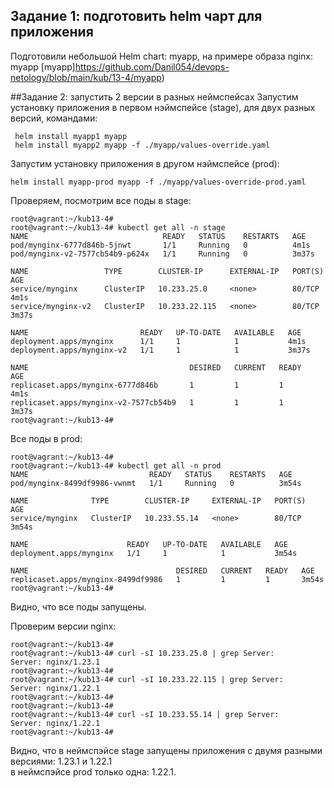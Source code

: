 ## Задание 1: подготовить helm чарт для приложения  
Подготовили небольшой Helm chart: myapp, на примере образа nginx:
myapp [myapp]https://github.com/Danil054/devops-netology/blob/main/kub/13-4/myapp)  

##Задание 2: запустить 2 версии в разных неймспейсах
Запустим установку приложения в первом нэймспейсе (stage), для двух разных версий, командами:  
```
 helm install myapp1 myapp
 helm install myapp2 myapp -f ./myapp/values-override.yaml 

```

Запустим установку приложения в другом нэймспейсе (prod):  
```
helm install myapp-prod myapp -f ./myapp/values-override-prod.yaml
```

Проверяем, посмотрим все поды в stage:  
```
root@vagrant:~/kub13-4#
root@vagrant:~/kub13-4# kubectl get all -n stage
NAME                              READY   STATUS    RESTARTS   AGE
pod/mynginx-6777d846b-5jnwt       1/1     Running   0          4m1s
pod/mynginx-v2-7577cb54b9-p624x   1/1     Running   0          3m37s

NAME                 TYPE        CLUSTER-IP      EXTERNAL-IP   PORT(S)   AGE
service/mynginx      ClusterIP   10.233.25.0     <none>        80/TCP    4m1s
service/mynginx-v2   ClusterIP   10.233.22.115   <none>        80/TCP    3m37s

NAME                         READY   UP-TO-DATE   AVAILABLE   AGE
deployment.apps/mynginx      1/1     1            1           4m1s
deployment.apps/mynginx-v2   1/1     1            1           3m37s

NAME                                    DESIRED   CURRENT   READY   AGE
replicaset.apps/mynginx-6777d846b       1         1         1       4m1s
replicaset.apps/mynginx-v2-7577cb54b9   1         1         1       3m37s
root@vagrant:~/kub13-4#

```

Все поды в prod:  
```
root@vagrant:~/kub13-4#
root@vagrant:~/kub13-4# kubectl get all -n prod
NAME                           READY   STATUS    RESTARTS   AGE
pod/mynginx-8499df9986-vwnmt   1/1     Running   0          3m54s

NAME              TYPE        CLUSTER-IP     EXTERNAL-IP   PORT(S)   AGE
service/mynginx   ClusterIP   10.233.55.14   <none>        80/TCP    3m54s

NAME                      READY   UP-TO-DATE   AVAILABLE   AGE
deployment.apps/mynginx   1/1     1            1           3m54s

NAME                                 DESIRED   CURRENT   READY   AGE
replicaset.apps/mynginx-8499df9986   1         1         1       3m54s
root@vagrant:~/kub13-4#

```

Видно, что все поды запущены.  

Проверим версии nginx:  
```
root@vagrant:~/kub13-4#
root@vagrant:~/kub13-4# curl -sI 10.233.25.0 | grep Server:
Server: nginx/1.23.1
root@vagrant:~/kub13-4#
root@vagrant:~/kub13-4# curl -sI 10.233.22.115 | grep Server:
Server: nginx/1.22.1
root@vagrant:~/kub13-4#
root@vagrant:~/kub13-4#
root@vagrant:~/kub13-4# curl -sI 10.233.55.14 | grep Server:
Server: nginx/1.22.1
root@vagrant:~/kub13-4#
```

Видно, что в неймспэйсе stage запущены приложения с двумя разными версиями: 1.23.1 и 1.22.1  
в неймспэйсе prod только одна: 1.22.1.  
